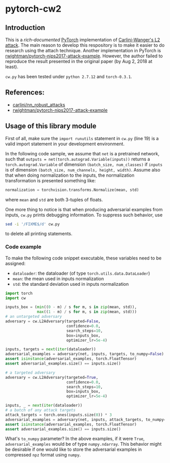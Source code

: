 # pytorch-cw2


## Introduction

This is a _rich-documented_ [PyTorch](https://pytorch.org/) implementation of [Carlini-Wanger's L2 attack](https://arxiv.org/abs/1608.04644).  The main reason to develop this respository is to make it easier to do research using the attach technique.  Another implementation in PyTorch is [rwightman/pytorch-nips2017-attack-example](https://github.com/rwightman/pytorch-nips2017-attack-example.git).  However, the author failed to reproduce the result presented in the original paper (by Aug 2, 2018 at least).

`cw.py` has been tested under `python 2.7.12` and `torch-0.3.1`.

## References:

- [carlini/nn\_robust\_attacks](https://github.com/carlini/nn_robust_attacks.git)
- [rwightman/pytorch-nips2017-attack-example](https://github.com/rwightman/pytorch-nips2017-attack-example.git)

## Usage of this library module

First of all, make sure the `import runutils` statement in `cw.py` (line 19) is a valid import statement in your development environment.

In the following code sample, we assume that `net` is a pretrained network, such that `outputs = net(torch.autograd.Variable(inputs))` returns a `torch.autograd.Variable` of dimension `(batch_size, num_classes)` if `inputs` is of dimension `(batch_size, num_channels, height, width)`.  Assume also that when doing normalization to the inputs, the normalization transformation is presented something like:

```python
normalization = torchvision.transforms.Normalize(mean, std)
```

where `mean` and `std` are both 3-tuples of floats.

One more thing to notice is that when producing adversarial examples from inputs, `cw.py` prints debugging information.  To suppress such behavior, use

```bash
sed -i '/FIXME$/d' cw.py
```

to delete all printing statements.


### Code example

To make the following code snippet executable, these variables need to be assigned:

- `dataloader`: the dataloader (of type `torch.utils.data.DataLoader`)
- `mean`: the mean used in inputs normalization
- `std`: the standard deviation used in inputs normalization

```python
import torch
import cw

inputs_box = (min((0 - m) / s for m, s in zip(mean, std)),
              max((1 - m) / s for m, s in zip(mean, std)))
# an untargeted adversary
adversary = cw.L2Adversary(targeted=False,
                           confidence=0.0,
                           search_steps=10,
                           box=inputs_box,
                           optimizer_lr=5e-4)

inputs, targets = next(iter(dataloader))
adversarial_examples = adversary(net, inputs, targets, to_numpy=False)
assert isinstance(adversarial_examples, torch.FloatTensor)
assert adversarial_examples.size() == inputs.size()

# a targeted adversary
adversary = cw.L2Adversary(targeted=True,
                           confidence=0.0,
                           search_steps=10,
                           box=inputs_box,
                           optimizer_lr=5e-4)

inputs, _ = next(iter(dataloader))
# a batch of any attack targets
attack_targets = torch.ones(inputs.size(0)) * 3
adversarial_examples = adversary(net, inputs, attack_targets, to_numpy=False)
assert isinstance(adversarial_examples, torch.FloatTensor)
assert adversarial_examples.size() == inputs.size()
```

What's `to_numpy` parameter?  In the above examples, if it were `True`, `adversarial_examples` would be of type `numpy.ndarray`.  This behavior might be desirable if one would like to store the adversarial examples in compressed `npz` format using `numpy`.
